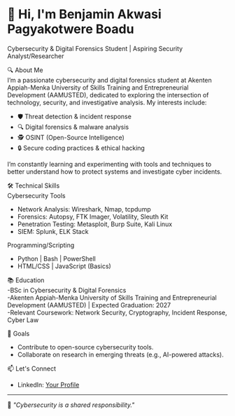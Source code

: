 # 👋 Hi, I'm Benjamin Akwasi Pagyakotwere Boadu  
Cybersecurity & Digital Forensics Student | Aspiring Security Analyst/Researcher  


🔍 About Me  
I’m a passionate cybersecurity and digital forensics student at Akenten Appiah-Menka University of Skills Training and Entrepreneurial Development (AAMUSTED), dedicated to exploring the intersection of technology, security, and investigative analysis. My interests include:  
- 🛡️ Threat detection & incident response  
- 🔍 Digital forensics & malware analysis  
- 🕵️ OSINT (Open-Source Intelligence)  
- 🔒 Secure coding practices & ethical hacking  

I’m constantly learning and experimenting with tools and techniques to better understand how to protect systems and investigate cyber incidents.

 🛠️ Technical Skills  
Cybersecurity Tools  
- Network Analysis: Wireshark, Nmap, tcpdump  
- Forensics: Autopsy, FTK Imager, Volatility, Sleuth Kit  
- Penetration Testing: Metasploit, Burp Suite, Kali Linux  
- SIEM: Splunk, ELK Stack  

Programming/Scripting 
- Python | Bash | PowerShell  
- HTML/CSS | JavaScript (Basics)  


📚 Education  
-BSc in Cybersecurity & Digital Forensics  
-Akenten Appiah-Menka University of Skills Training and Entrepreneurial Development (AAMUSTED) | Expected Graduation: 2027  
-Relevant Coursework: Network Security, Cryptography, Incident Response, Cyber Law  

 🎯 Goals  
- Contribute to open-source cybersecurity tools.    
- Collaborate on research in emerging threats (e.g., AI-powered attacks).  


📫 Let's Connect  
 
- LinkedIn: [Your Profile](https://www.linkedin.com/in/benjamin-akwasi-pagyakotwere-boadu-736b56301)  


---

🔐 *"Cybersecurity is a shared responsibility."*  
